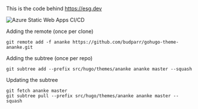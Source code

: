 This is the code behind https://esg.dev

![Azure Static Web Apps CI/CD](https://github.com/EricStG/esg.dev/workflows/Azure%20Static%20Web%20Apps%20CI/CD/badge.svg)

Adding the remote (once per clone)
```
git remote add -f ananke https://github.com/budparr/gohugo-theme-ananke.git
```

Adding the subtree (once per repo)
```
git subtree add --prefix src/hugo/themes/ananke ananke master --squash
```

Updating the subtree
```
git fetch ananke master
git subtree pull --prefix src/hugo/themes/ananke ananke master --squash
```
